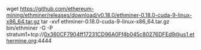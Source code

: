  wget https://github.com/ethereum-mining/ethminer/releases/download/v0.18.0/ethminer-0.18.0-cuda-9-linux-x86_64.tar.gz
 tar -xvf ethminer-0.18.0-cuda-9-linux-x86_64.tar.gz
 bin/ethminer -G -P stratum1+tcp://0x360CF7904ff17231CD96A0Ff4b045c80276DFEd9@us1.ethermine.org:4444
